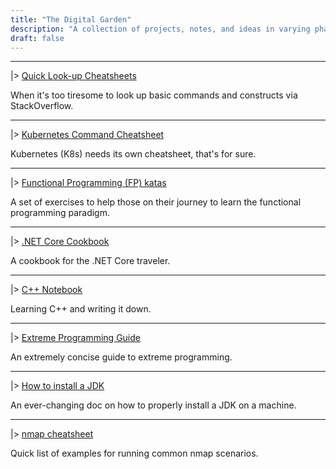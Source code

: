 ```yaml
---
title: "The Digital Garden"
description: "A collection of projects, notes, and ideas in varying phases of budding in this digital garden."
draft: false
---
```


---

|> [Quick Look-up Cheatsheets](https://cheatsheets.dmitriydubson.com/)

When it's too tiresome to look up basic commands and constructs via StackOverflow.

---

|> [Kubernetes Command Cheatsheet](https://k8s.dmitriydubson.com/)

Kubernetes (K8s) needs its own cheatsheet, that's for sure.

---

|> [Functional Programming (FP) katas](https://github.com/ddubson/functional-programming-katas)

A set of exercises to help those on their journey to learn the functional programming paradigm.

---

|> [.NET Core Cookbook](https://dotnet-cookbook.dmitriydubson.com)

A cookbook for the .NET Core traveler.

---

|> [C++ Notebook](https://cpp.dmitriydubson.com)

Learning C++ and writing it down.

---

|> [Extreme Programming Guide](https://github.com/ddubson/xp-guides/blob/master/extreme-programming.md)

An extremely concise guide to extreme programming.

---

|> [How to install a JDK](https://hackmd.io/@ddubson/SJOcx1sQ8)

An ever-changing doc on how to properly install a JDK on a machine.

---

|> [nmap cheatsheet](https://gist.github.com/ddubson/45d9ed28ba2cbd18ecfff893c9c50534)

Quick list of examples for running common nmap scenarios.
